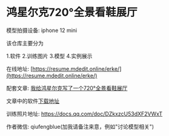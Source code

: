 # 鸿星尔克720°全景看鞋展厅

模型拍摄设备: iphone 12 mini

该仓库主要分为

1.软件
2.训练图片
3.模型
4.实例展示

在线地址:  [https://resume.mdedit.online/erke/](https://resume.mdedit.online/erke/)

配套文章: [我给鸿星尔克写了一个720°全景看鞋展厅](https://mp.weixin.qq.com/s/C10RA23DPjRHaNSu0Q8w1w)

文章中的软件[下载地址](http://www.3h3.com/soft/150904.html)

训练照片地址: https://docs.qq.com/doc/DZkxzcU53dXF2VWxT

作者微信: qiufengblue(加我请备注来意，例如"讨论模型相关")
